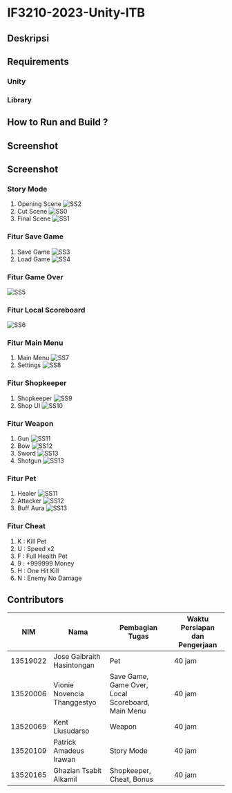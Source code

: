 # IF3210-2023-Unity-ITB

## Deskripsi

## Requirements

### Unity

### Library

## How to Run and Build ?
 
## Screenshot

## Screenshot

### Story Mode

1. Opening Scene
![SS2](./Resources/opening_scene.png)
2. Cut Scene
![SS0](./Resources/cut_scene.png)
3. Final Scene
![SS1](./Resources/final_scene.png)

### Fitur Save Game

1. Save Game
![SS3](./Resources/save_game.png)
2. Load Game
![SS4](./Resources/load_game.png)

### Fitur Game Over

![SS5](./Resources/game_over.png)

### Fitur Local Scoreboard

![SS6](./Resources/local_scoreboard.png)

### Fitur Main Menu

1. Main Menu
![SS7](./Resources/main_menu.png)
2. Settings
![SS8](./Resources/settings.png)

### Fitur Shopkeeper

1. Shopkeeper
![SS9](./Resources/shopkeeper.png)
2. Shop UI
![SS10](./Resources/shop_UI.png)

### Fitur Weapon

1. Gun
![SS11](./Resources/gun_weapon.png)
2. Bow
![SS12](./Resources/bow_weapon.png)
3. Sword
![SS13](./Resources/sword_weapon.png)
4. Shotgun
![SS13](./Resources/shotgun_weapon.png)

### Fitur Pet

1. Healer
![SS11](./Resources/pet.png)
2. Attacker
![SS12](./Resources/attacker_pet.png)
3. Buff Aura
![SS13](./Resources/buff_pet.png)

### Fitur Cheat

1. K : Kill Pet
2. U : Speed x2
3. F : Full Health Pet
4. 9 : +999999 Money
5. H : One Hit Kill
6. N : Enemy No Damage

## Contributors

| NIM  | Nama | Pembagian Tugas | Waktu Persiapan dan Pengerjaan |
| --- | --- | --- | --- |
| 13519022 | Jose Galbraith Hasintongan | Pet | 40 jam |
| 13520006 | Vionie Novencia Thanggestyo | Save Game, Game Over, Local Scoreboard, Main Menu | 40 jam |
| 13520069 | Kent Liusudarso | Weapon | 40 jam |
| 13520109 | Patrick Amadeus Irawan | Story Mode | 40 jam |
| 13520165 | Ghazian Tsabit Alkamil | Shopkeeper, Cheat, Bonus | 40 jam |